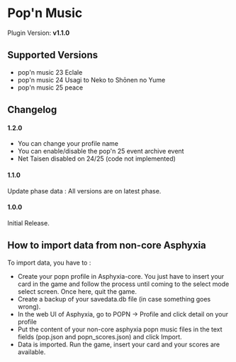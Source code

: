 # Pop'n Music

Plugin Version: **v1.1.0**

## Supported Versions
- pop'n music 23 Eclale
- pop'n music 24 Usagi to Neko to Shōnen no Yume
- pop'n music 25 peace

## Changelog
#### 1.2.0
* You can change your profile name
* You can enable/disable the pop'n 25 event archive event
* Net Taisen disabled on 24/25 (code not implemented)

#### 1.1.0
Update phase data : All versions are on latest phase.

#### 1.0.0
Initial Release.

## How to import data from non-core Asphyxia
To import data, you have to :
* Create your popn profile in Asphyxia-core. You just have to insert your card in the game and follow the process until coming to the select mode select screen. Once here, quit the game.
* Create a backup of your savedata.db file (in case something goes wrong).
* In the web UI of Asphyxia, go to POPN -> Profile and click detail on your profile
* Put the content of your non-core asphyxia popn music files in the text fields (pop.json and popn_scores.json) and click Import.
* Data is imported. Run the game, insert your card and your scores are available.